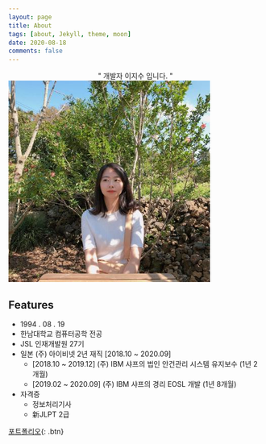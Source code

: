 ```yaml
---
layout: page
title: About
tags: [about, Jekyll, theme, moon]
date: 2020-08-18
comments: false
---
```

<center>" 개발자 이지수 입니다. "</center>

<img src="../assets/img/about_img.jpg">

## Features
* 1994 . 08 . 19
* 한남대학교 컴퓨터공학 전공
* JSL 인재개발원 27기
* 일본 (주) 아이비넷 2년 재직 [2018.10 ~ 2020.09]
  * [2018.10 ~ 2019.12]  (주) IBM 샤프의 법인 안건관리 시스템 유지보수 (1년 2개월)
  * [2019.02 ~ 2020.09]  (주) IBM 샤프의 경리 EOSL 개발 (1년 8개월)
* 자격증
  * 정보처리기사
  * 新JLPT 2급


[포트폴리오](../assets/포트폴리오.pdf){: .btn}
